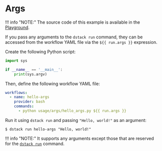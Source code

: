# Args

!!! info "NOTE:"
    The source code of this example is available in the <a href="https://github.com/dstackai/dstack-playground#readme" target="__blank">Playground</a>. 

If you pass any arguments to the `dstack run` command, they can be accessed from the workflow YAML file via
the `${{ run.args }}` expression. 

Create the following Python script:

<div editor-title="usage/args/hello_args.py">

```python
import sys

if __name__ == '__main__':
    print(sys.argv)
```

</div> 

Then, define the following workflow YAML file:

<div editor-title=".dstack/workflows/args.yaml"> 

```yaml
workflows:
  - name: hello-args
    provider: bash
    commands:
      - python usage/args/hello_args.py ${{ run.args }}
```
 
</div>

Run it using `dstack run` and passing `"Hello, world!"` as an argument:

<div class="termy">

```shell
$ dstack run hello-args "Hello, world!"
```

</div>

!!! info "NOTE:"
    It supports any arguments except those that are reserved for the [`dstack run`](../reference/cli/run.md) command.